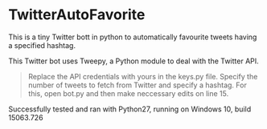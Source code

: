 # TwitterAutoFavorite
This is a tiny Twitter bott in python to automatically favourite tweets having a specified hashtag.

This Twitter bot uses Tweepy, a Python module to deal with the Twitter API.

>Replace the API credentials with yours in the keys.py file. Specify the number of tweets to fetch from Twitter and specify a hashtag. For this, open bot.py and then make neccessary edits on line 15.

Successfully tested and ran with Python27, running on Windows 10, build 15063.726
